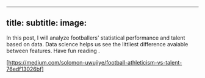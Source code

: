 ___
title:
subtitle:
image:
---
In this post, I will analyze footballers' statistical performance and talent based on data. Data science helps us see the littliest difference avaiable between features. Have fun reading .



[https://medium.com/solomon-uwujiye/football-athleticism-vs-talent-76edf13026bf]
